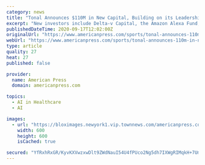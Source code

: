 ```yaml
---
category: news
title: "Tonal Announces $110M in New Capital, Building on its Leadership in Connected Strength Training"
excerpt: "New investors include Delta-v Capital, the Amazon Alexa Fund, and Mousse Partners. Additional strategic investors include Stephen Curry of the Golden State Warriors, Paul George of the Los Angeles Clippers,"
publishedDateTime: 2020-09-17T12:02:00Z
originalUrl: "https://www.americanpress.com/sports/tonal-announces-110m-in-new-capital-building-on-its-leadership-in-connected-strength-training/article_201d98f8-3d9d-54b5-b76b-45cd14e2579c.html"
webUrl: "https://www.americanpress.com/sports/tonal-announces-110m-in-new-capital-building-on-its-leadership-in-connected-strength-training/article_201d98f8-3d9d-54b5-b76b-45cd14e2579c.html"
type: article
quality: 27
heat: 27
published: false

provider:
  name: American Press
  domain: americanpress.com

topics:
  - AI in Healthcare
  - AI

images:
  - url: "https://bloximages.newyork1.vip.townnews.com/americanpress.com/content/tncms/custom/image/69cd1fbe-135c-11e8-9a25-570f3458ec8f.jpg"
    width: 600
    height: 600
    isCached: true

secured: "YfRxhRxGR/KyvKXVwzxwDlt9ZWdNauI54U4fPUco2Ng5dh7IXWgRIMqkH+7UmFuCksi7WpbsYEb3Vn2yR35ncpVdWSz/HK5g3LWBTvrVDh5q/L/DvzAn+mMpwtiz/CjFxQGNMZC5gXa6zAr1X0nrk7JgfbX211SE7fOdFwzkWzSLAs0X0yf5IOy0NQtaGNamj2J6wzm/2ybx1u5uh2HfIFgCfaMnMLK5IECC657b7Mbd/W0W+fVmluBVaInYtizmlsfkUG9Tj3I4dTX5HY2t8L8f8kG+CkiSRh3q7AXMCcdm+ek8A3ZKwspJ4WwfRPZSieoeV4UZhsUwLc5IFh1COtk3/kSYi17Mg+HNgW4aqCA=;O44vSzyCtbceHB2N159Wig=="
---
```



